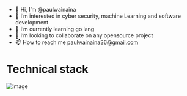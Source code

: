 - 👋 Hi, I’m @paulwainaina
- 👀 I’m interested in cyber security, machine Learning and software development
- 🌱 I’m currently learning go lang 
- 💞️ I’m looking to collaborate on any opensource project
- 📫 How to reach me paulwainaina36@gmail.com

Technical stack
=
![image](https://img.shields.io/badge/C%2B%2B-00599C?style=for-the-badge&logo=c%2B%2B&logoColor=white)
<!---
paulwainaina/paulwainaina is a ✨ special ✨ repository because its `README.md` (this file) appears on your GitHub profile.
You can click the Preview link to take a look at your changes.
--->
